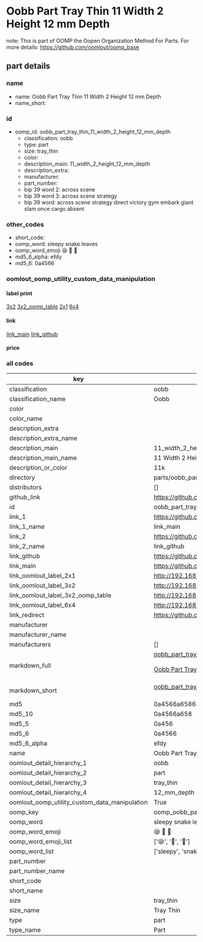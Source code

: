 # Oobb Part Tray Thin 11 Width 2 Height 12 mm Depth  

note: This is part of OOMP the Oopen Organization Method For Parts. For more details: https://github.com/oomlout/oomp_base

##  part details
  







### name
* name: Oobb Part Tray Thin 11 Width 2 Height 12 mm Depth
* name_short: 
### id
* oomp_id: oobb_part_tray_thin_11_width_2_height_12_mm_depth
  * classification: oobb
  * type: part
  * size: tray_thin
  * color: 
  * description_main: 11_width_2_height_12_mm_depth
  * description_extra: 
  * manufacturer: 
  * part_number: 
  * bip 39 word 2: across scene
  * bip 39 word 3: across scene strategy
  * bip 39 word: across scene strategy direct victory gym embark giant slam once cargo absent

### other_codes
* short_code: 
* oomp_word: sleepy snake leaves
* oomp_word_emoji :sleepy: :snake: :leaves:
* md5_6_alpha: efdy
* md5_6: 0a4566






### oomlout_oomp_utility_custom_data_manipulation
#### label print
[3x2](http://192.168.1.245:1112/?label=oomp%20efdy)
[3x2_oomp_table](http://192.168.1.108:1112/?label=oomp%20efdy)
[2x1](http://192.168.1.242:1112/?label=oomp%20efdy)
[6x4](http://192.168.1.55:1112/?label=oomp%20efdy)    

#### link

[link_main](https://github.com/oomlout/oomlout_oomp_version_1_messy/tree/main/parts/oobb_part_tray_thin_11_width_2_height_12_mm_depth) [link_github](https://github.com/oomlout/oomlout_oomp_version_1_messy/tree/main/parts/oobb_part_tray_thin_11_width_2_height_12_mm_depth)                             

#### price







### all codes 
| key | value |  
| --- | --- |  
| classification | oobb |  
| classification_name | Oobb |  
| color |  |  
| color_name |  |  
| description_extra |  |  
| description_extra_name |  |  
| description_main | 11_width_2_height_12_mm_depth |  
| description_main_name | 11 Width 2 Height 12 mm Depth |  
| description_or_color | 11k |  
| directory | parts/oobb_part_tray_thin_11_width_2_height_12_mm_depth |  
| distributors | [] |  
| github_link | https://github.com/oomlout/oomlout_oomp_part_src/tree/main/parts/oobb_part_tray_thin_11_width_2_height_12_mm_depth |  
| id | oobb_part_tray_thin_11_width_2_height_12_mm_depth |  
| link_1 | https://github.com/oomlout/oomlout_oomp_version_1_messy/tree/main/parts/oobb_part_tray_thin_11_width_2_height_12_mm_depth |  
| link_1_name | link_main |  
| link_2 | https://github.com/oomlout/oomlout_oomp_version_1_messy/tree/main/parts/oobb_part_tray_thin_11_width_2_height_12_mm_depth |  
| link_2_name | link_github |  
| link_github | https://github.com/oomlout/oomlout_oomp_version_1_messy/tree/main/parts/oobb_part_tray_thin_11_width_2_height_12_mm_depth |  
| link_main | https://github.com/oomlout/oomlout_oomp_version_1_messy/tree/main/parts/oobb_part_tray_thin_11_width_2_height_12_mm_depth |  
| link_oomlout_label_2x1 | http://192.168.1.242:1112/?label=oomp%20efdy |  
| link_oomlout_label_3x2 | http://192.168.1.245:1112/?label=oomp%20efdy |  
| link_oomlout_label_3x2_oomp_table | http://192.168.1.108:1112/?label=oomp%20efdy |  
| link_oomlout_label_6x4 | http://192.168.1.55:1112/?label=oomp%20efdy |  
| link_redirect | https://github.com/oomlout/oomlout_oomp_version_1_messy/tree/main/parts/oobb_part_tray_thin_11_width_2_height_12_mm_depth |  
| manufacturer |  |  
| manufacturer_name |  |  
| manufacturers | [] |  
| markdown_full | [oobb_part_tray_thin_11_width_2_height_12_mm_depth](none)<br>[](none)<br>[Oobb Part Tray Thin 11 Width 2 Height 12 Mm Depth](none)<br><br> |  
| markdown_short | [oobb_part_tray_thin_11_width_2_height_12_mm_depth](none)<br><br> |  
| md5 | 0a4566a65861a909a079d3e9adb02012 |  
| md5_10 | 0a4566a658 |  
| md5_5 | 0a456 |  
| md5_6 | 0a4566 |  
| md5_6_alpha | efdy |  
| name | Oobb Part Tray Thin 11 Width 2 Height 12 mm Depth |  
| oomlout_detail_hierarchy_1 | oobb |  
| oomlout_detail_hierarchy_2 | part |  
| oomlout_detail_hierarchy_3 | tray_thin |  
| oomlout_detail_hierarchy_4 | 12_mm_depth |  
| oomlout_oomp_utility_custom_data_manipulation | True |  
| oomp_key | oomp_oobb_part_tray_thin_11_width_2_height_12_mm_depth |  
| oomp_word | sleepy snake leaves |  
| oomp_word_emoji | :sleepy: :snake: :leaves: |  
| oomp_word_emoji_list | [':sleepy:', ':snake:', ':leaves:'] |  
| oomp_word_list | ['sleepy', 'snake', 'leaves'] |  
| part_number |  |  
| part_number_name |  |  
| short_code |  |  
| short_name |  |  
| size | tray_thin |  
| size_name | Tray Thin |  
| type | part |  
| type_name | Part |  
